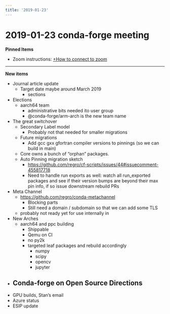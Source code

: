 ```yaml
---
title: '2019-01-23'
---
```

# 2019-01-23 conda-forge meeting
**Pinned Items**

- Zoom instructions: [+How to connect to zoom](https://paper.dropbox.com/doc/How-to-connect-to-zoom-odl94oveHyiRv6UqTtZE5) 
----------

**New items**

- Journal article update
    - Target date maybe around March 2019
        - sections
- Elections
    - aarch64 team
        - administrative bits needed ito user group
        - @conda-forge/arm-arch is the new team name
- The great switchover
    - Secondary Label model
        - Probably not that needed for smaller migrations
    - Future migrations
        - Add gcc gxx gfortran compiler versions to pinnings (so we can build in main)
    - Core owns a bunch of “orphan” packages.
    - Auto Pinning migration sketch
        - https://github.com/regro/cf-scripts/issues/44#issuecomment-455817718
        - Need to handle run exports as well: watch all run_exported packages and see if their version bumps are beyond their max pin info, if so issue downstream rebuild PRs
- Meta Channel
    - https://github.com/regro/conda-metachannel
        - Blocking parts
        - Still need a domain / subdomain so that we can add some TLS
    - probably not ready yet for use internally in 
- New Arches
    - aarch64 and ppc building
        - Shippable
        - Qemu on CI
        - no py2k
        - targeted leaf packages and rebuild accordingly
            - numpy
            - scipy
            - opencv
            - jupyter
- Conda-forge on Open Source Directions
    - 
- GPU builds, Stan’s email
- Azure status
- ESIP update


